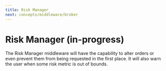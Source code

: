 ```yaml
---
title: Risk Manager
next: concepts/middleware/broker
---
```


# Risk Manager (in-progress)

The Risk Manager middleware will have the capability to alter orders or even prevent them from being requested in the first place. It will also warn the user when some risk metric is out of bounds.
